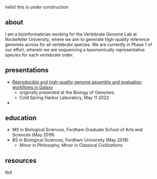 hello! this is under construction

## about
I am a bioinformatician working for the Vertebrate Genome Lab at Rockefeller University, where we aim to generate high-quality reference genomes across for all vertebrate species. We are currently in Phase 1 of our effort, wherein we are sequencing a taxonomically representative species for each vertebrate order. 

## presentations
- [Reproducible and high-quality genome assembly and evaluation workflows in Galaxy](posters/BoG2022)
  - originally presented at the Biology of Genomes
  - Cold Spring Harbor Laboratory, May 11 2022
- 

## education
- MS in Biological Sciences, Fordham Graduate School of Arts and Sciences (May 2019)
- BS in Biological Sciences, Fordham University (May 2018)
  - Minor in Philosophy, Minor in Classical Civilizations

## resources
tbd